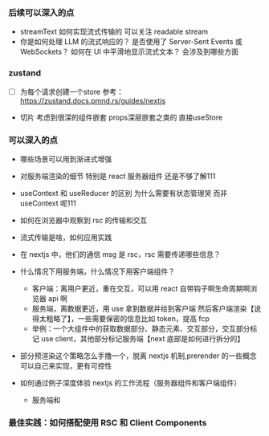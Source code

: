### 后续可以深入的点

- streamText 如何实现流式传输的 可以关注 readable stream
- 你是如何处理 LLM 的流式响应的？
  是否使用了 Server-Sent Events 或 WebSockets？
  如何在 UI 中平滑地显示流式文本？ 会涉及到哪些方面

### zustand

- [ ] 为每个请求创建一个store 参考：https://zustand.docs.pmnd.rs/guides/nextjs
- 切片 考虑到很深的组件嵌套 props深层嵌套之类的 直接useStore

### 可以深入的点

- 哪些场景可以用到渐进式增强

- 对服务端渲染的细节 特别是 react 服务器组件 还是不够了解111
- useContext 和 useReducer 的区别 为什么需要有状态管理哭 而非 useContext 呢111
- 如何在浏览器中观察到 rsc 的传输和交互
- 流式传输是啥，如何应用实践

- 在 nextjs 中，他们的通信 msg 是 rsc，rsc 需要传递哪些信息？

- 什么情况下用服务端，什么情况下用客户端组件？

  - 客户端：离用户更近，重在交互，可以用 react 自带钩子啊生命周期啊浏览器 api 啊
  - 服务端，离数据更近，用 use 拿到数据并给到客户端 然后客户端渲染【说得太粗略了】，一些需要保密的信息比如 token，提高 fcp
  - 举例：一个大组件中的获取数据部分、静态元素、交互部分，交互部分标记 use client，其他部分标记服务端【next 底部是如何进行拆分的】

- 部分预渲染这个策略怎么手撸一个，脱离 nextjs 机制,prerender 的一些概念可以自己来实现，更有可控性

- 如何通过例子深度体验 nextjs 的工作流程（服务器组件和客户端组件）
  - 服务端和

### 最佳实践：如何搭配使用 RSC 和 Client Components
